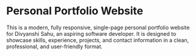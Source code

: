 # Personal Portfolio Website
This is a modern, fully responsive, single-page personal portfolio website for Divyanshi Sahu, an aspiring software developer. It is designed to showcase skills, experience, projects, and contact information in a clean, professional, and user-friendly format.
